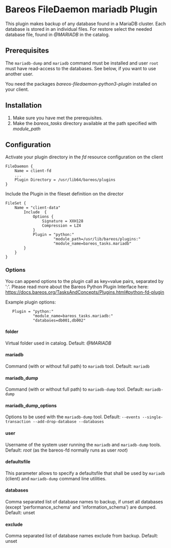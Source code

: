 # Bareos FileDaemon mariadb Plugin

This plugin makes backup of any database found in a MariaDB cluster. Each database is stored in an individual files.
For restore select the needed database file, found in *@MARIADB* in the catalog.

## Prerequisites

The `mariadb-dump` and `mariadb` command must be installed and user `root` must have read-access to the databases.
See below, if you want to use another user.

You need the packages *bareos-filedaemon-python3-plugin* installed on your client.

## Installation

1. Make sure you have met the prerequisites.
2. Make the *bareos_tasks* directory available at the path specified with *module_path*

## Configuration

Activate your plugin directory in the *fd* resource configuration on the client
```
FileDaemon {
    Name = client-fd
    ...
    Plugin Directory = /usr/lib64/bareos/plugins
}
```

Include the Plugin in the fileset definition on the director
```
FileSet {
    Name = "client-data"
        Include  {
            Options {
                Signature = XXH128
                Compression = LZ4
            }
            Plugin = "python:"
                     "module_path=/usr/lib/bareos/plugins:"
                     "module_name=bareos_tasks.mariadb"
        }
    }
}
```

### Options
You can append options to the plugin call as key=value pairs, separated by ':'.
Please read more about the Bareos Python Plugin Interface here:
https://docs.bareos.org/TasksAndConcepts/Plugins.html#python-fd-plugin

Example plugin options:
```
   Plugin = "python:"
            "module_name=bareos_tasks.mariadb:"
            "databases=db001,db002"
```

#### folder
Virtual folder used in catalog. Default: *@MARIADB*

#### mariadb
Command (with or without full path) to `mariadb` tool. Default: `mariadb`

#### mariadb_dump
Command (with or without full path) to `mariadb-dump` tool. Default: `mariadb-dump`

#### mariadb_dump_options
Options to be used with the `mariadb-dump` tool. Default: `--events --single-transaction --add-drop-database --databases`

#### user
Username of the system user running the `mariadb` and `mariadb-dump` tools. Default: *root* (as the bareos-fd normally runs as user *root*)

#### defaultsfile
This parameter allows to specify a defaultsfile that shall be used by `mariadb` (client) and `mariadb-dump` command line utilities.

#### databases
Comma separated list of database names to backup, if unset all databases (except 'performance_schema' and 'information_schema') are dumped. Default: unset

#### exclude
Comma separated list of database names exclude from backup. Default: unset
